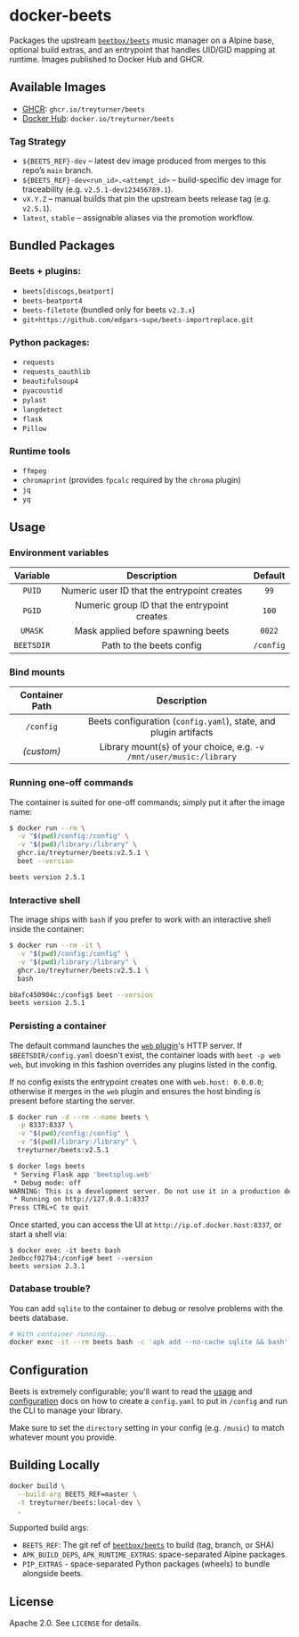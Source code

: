 # docker-beets

Packages the upstream [`beetbox/beets`](https://github.com/beetbox/beets)
music manager on a Alpine base, optional build extras, and an entrypoint that
handles UID/GID mapping at runtime. Images published to Docker Hub and GHCR.

## Available Images

- [GHCR](https://github.com/treyturner/docker-beets/pkgs/container/beets): `ghcr.io/treyturner/beets`
- [Docker Hub](https://hub.docker.com/r/treyturner/beets): `docker.io/treyturner/beets`

### Tag Strategy

- `${BEETS_REF}-dev` – latest dev image produced from merges to this repo’s `main` branch.
- `${BEETS_REF}-dev<run_id>.<attempt_id>` – build-specific dev image for traceability
  (e.g. `v2.5.1-dev123456789.1`).
- `vX.Y.Z` – manual builds that pin the upstream beets release tag (e.g. `v2.5.1`).
- `latest`, `stable` – assignable aliases via the promotion workflow.

## Bundled Packages

### Beets + plugins:

- `beets[discogs,beatport]`
- `beets-beatport4`
- `beets-filetote` (bundled only for beets `v2.3.x`)
- `git+https://github.com/edgars-supe/beets-importreplace.git`

### Python packages:

- `requests`
- `requests_oauthlib`
- `beautifulsoup4`
- `pyacoustid`
- `pylast`
- `langdetect`
- `flask`
- `Pillow`

### Runtime tools

- `ffmpeg`
- `chromaprint` (provides `fpcalc` required by the `chroma` plugin)
- `jq`
- `yq`

## Usage

### Environment variables

|  Variable  |                 Description                  |  Default  |
| :--------: | :------------------------------------------: | :-------: |
|   `PUID`   | Numeric user ID that the entrypoint creates  |   `99`    |
|   `PGID`   | Numeric group ID that the entrypoint creates |   `100`   |
|  `UMASK`   |      Mask applied before spawning beets      |  `0022`   |
| `BEETSDIR` |           Path to the beets config           | `/config` |

### Bind mounts

| Container Path |                             Description                             |
| :------------: | :-----------------------------------------------------------------: |
|   `/config`    |  Beets configuration (`config.yaml`), state, and plugin artifacts   |
|   *(custom)*   | Library mount(s) of your choice, e.g. `-v /mnt/user/music:/library` |

### Running one-off commands

The container is suited for one-off commands; simply put it after the image name:

```bash
$ docker run --rm \
  -v "$(pwd)/config:/config" \
  -v "$(pwd)/library:/library" \
  ghcr.io/treyturner/beets:v2.5.1 \
  beet --version

beets version 2.5.1
```

### Interactive shell

The image ships with `bash` if you prefer to work with an interactive shell inside the container:

```bash
$ docker run --rm -it \
  -v "$(pwd)/config:/config" \
  -v "$(pwd)/library:/library" \
  ghcr.io/treyturner/beets:v2.5.1 \
  bash

b8afc450904c:/config$ beet --version
beets version 2.5.1
```

### Persisting a container

The default command launches the [`web` plugin](https://beets.readthedocs.io/en/stable/plugins/web.html)'s HTTP server. If `$BEETSDIR/config.yaml` doesn't exist, the container loads with `beet -p web web`, but invoking in this fashion overrides any plugins listed in the config.

If no config exists the entrypoint creates one with `web.host: 0.0.0.0`; otherwise it merges in the `web` plugin and ensures the host binding is present before starting the server.

```bash
$ docker run -d --rm --name beets \
  -p 8337:8337 \
  -v "$(pwd)/config:/config" \
  -v "$(pwd)/library:/library" \
  treyturner/beets:v2.5.1

$ docker logs beets
 * Serving Flask app 'beetsplug.web'
 * Debug mode: off
WARNING: This is a development server. Do not use it in a production deployment. Use a production WSGI server instead.
 * Running on http://127.0.0.1:8337
Press CTRL+C to quit
```

Once started, you can access the UI at `http://ip.of.docker.host:8337`, or start a shell via:

```
$ docker exec -it beets bash
2edbccf027b4:/config# beet --version
beets version 2.3.1
```

### Database trouble?

You can add `sqlite` to the container to debug or resolve problems with the beets database.

```bash
# With container running...
docker exec -it --rm beets bash -c 'apk add --no-cache sqlite && bash'

```

## Configuration

Beets is extremely configurable; you'll want to read the [usage](https://beets.readthedocs.io/en/stable/reference/cli.html) and [configuration](https://beets.readthedocs.io/en/stable/reference/config.html) docs on how to create a `config.yaml` to put in `/config` and run the CLI to manage your library.

Make sure to set the `directory` setting in your config (e.g. `/music`) to match whatever mount you provide.

## Building Locally

```bash
docker build \
  --build-arg BEETS_REF=master \
  -t treyturner/beets:local-dev \
  .
```

Supported build args:

- `BEETS_REF`: The git ref of [`beetbox/beets`](https://github.com/beetbox/beets) to build (tag, branch, or SHA)
- `APK_BUILD_DEPS`, `APK_RUNTIME_EXTRAS`: space-separated Alpine packages.
- `PIP_EXTRAS` - space-separated Python packages (wheels) to bundle alongside beets.

## License

Apache 2.0. See `LICENSE` for details.
